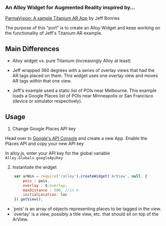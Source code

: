 ### An Alloy Widget for Augmented Reality inspired by... ###
[ParmaVision: A sample Titanium AR App](https://github.com/jeffbonnes/parmavision) by Jeff Bonnes

The purpose of this "port" is to create an Alloy Widget and keep working on the functionality of Jeff's Titanium AR example.

## Main Differences ##

* Alloy widget vs. pure Titanium (increasingly Alloy at least)

* Jeff wrapped 360 degrees with a series of overlay views that had the AR tags placed on them. This widget uses one overlay view and moves AR tags within that one view.

* Jeff's example used a static list of POIs near Melbourne. This example loads a Google Places list of POIs near Minneapolis or San Francisco (device or simulator respectively).


## Usage ##

1. Change Google Places API key

Head over to [Google's API Console](https://code.google.com/apis/console/) and create a new App. Enable the Places API and copy your new API key 

In alloy.js, enter your API key for the global variable `Alloy.Globals.googleApiKey`

2. Instantiate the widget

```javascript
	var arWin = require('/alloy').createWidget('ArView', null, {
		pois : pois,
		overlay : $.overlay,
		maxDistance : 500, //in m
		initialLocation: loc
	}).getView();
```

* `pois' is an array of objects representing places to be tagged in the view.
* `overlay' is a view, possibly a title view, etc. that should sit on top of the ArView.
